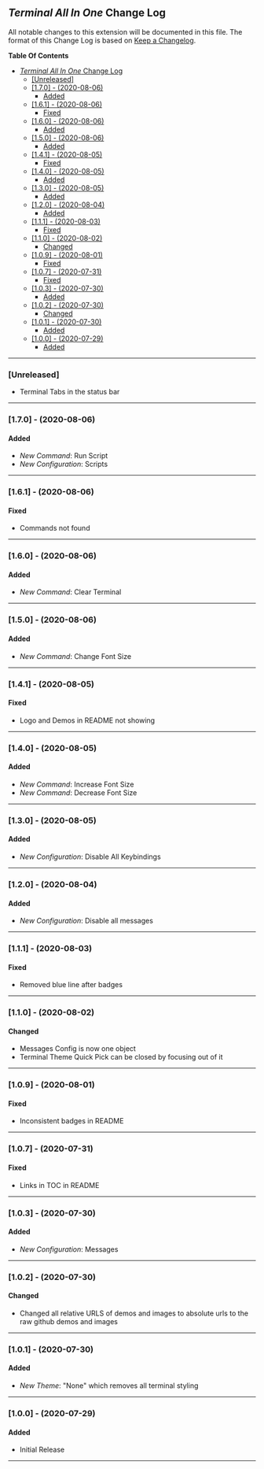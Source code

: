 ## _Terminal All In One_ Change Log

All notable changes to this extension will be documented in this file.
The format of this Change Log is based on [Keep a Changelog](http://keepachangelog.com/).

**Table Of Contents**

- [_Terminal All In One_ Change Log](#terminal-all-in-one-change-log)
  - [[Unreleased]](#unreleased)
  - [[1.7.0] - (2020-08-06)](#170---2020-08-06)
    - [Added](#added)
  - [[1.6.1] - (2020-08-06)](#161---2020-08-06)
    - [Fixed](#fixed)
  - [[1.6.0] - (2020-08-06)](#160---2020-08-06)
    - [Added](#added-1)
  - [[1.5.0] - (2020-08-06)](#150---2020-08-06)
    - [Added](#added-2)
  - [[1.4.1] - (2020-08-05)](#141---2020-08-05)
    - [Fixed](#fixed-1)
  - [[1.4.0] - (2020-08-05)](#140---2020-08-05)
    - [Added](#added-3)
  - [[1.3.0] - (2020-08-05)](#130---2020-08-05)
    - [Added](#added-4)
  - [[1.2.0] - (2020-08-04)](#120---2020-08-04)
    - [Added](#added-5)
  - [[1.1.1] - (2020-08-03)](#111---2020-08-03)
    - [Fixed](#fixed-2)
  - [[1.1.0] - (2020-08-02)](#110---2020-08-02)
    - [Changed](#changed)
  - [[1.0.9] - (2020-08-01)](#109---2020-08-01)
    - [Fixed](#fixed-3)
  - [[1.0.7] - (2020-07-31)](#107---2020-07-31)
    - [Fixed](#fixed-4)
  - [[1.0.3] - (2020-07-30)](#103---2020-07-30)
    - [Added](#added-6)
  - [[1.0.2] - (2020-07-30)](#102---2020-07-30)
    - [Changed](#changed-1)
  - [[1.0.1] - (2020-07-30)](#101---2020-07-30)
    - [Added](#added-7)
  - [[1.0.0] - (2020-07-29)](#100---2020-07-29)
    - [Added](#added-8)

---

### [Unreleased]

- Terminal Tabs in the status bar

---

### [1.7.0] - (2020-08-06)

#### Added

- _New Command_: Run Script
- _New Configuration_: Scripts

---

### [1.6.1] - (2020-08-06)

#### Fixed

- Commands not found

---

### [1.6.0] - (2020-08-06)

#### Added

- _New Command_: Clear Terminal

---

### [1.5.0] - (2020-08-06)

#### Added

- _New Command_: Change Font Size

---

### [1.4.1] - (2020-08-05)

#### Fixed

- Logo and Demos in README not showing

---

### [1.4.0] - (2020-08-05)

#### Added

- _New Command_: Increase Font Size
- _New Command_: Decrease Font Size

---

### [1.3.0] - (2020-08-05)

#### Added

- _New Configuration_: Disable All Keybindings

---

### [1.2.0] - (2020-08-04)

#### Added

- _New Configuration_: Disable all messages

---

### [1.1.1] - (2020-08-03)

#### Fixed

- Removed blue line after badges

---

### [1.1.0] - (2020-08-02)

#### Changed

- Messages Config is now one object
- Terminal Theme Quick Pick can be closed by focusing out of it

---

### [1.0.9] - (2020-08-01)

#### Fixed

- Inconsistent badges in README

---

### [1.0.7] - (2020-07-31)

#### Fixed

- Links in TOC in README

---

### [1.0.3] - (2020-07-30)

#### Added

- _New Configuration_: Messages

---

### [1.0.2] - (2020-07-30)

#### Changed

- Changed all relative URLS of demos and images to absolute urls to the raw github demos and images

---

### [1.0.1] - (2020-07-30)

#### Added

- _New Theme_: "None" which removes all terminal styling

---

### [1.0.0] - (2020-07-29)

#### Added

- Initial Release

---
